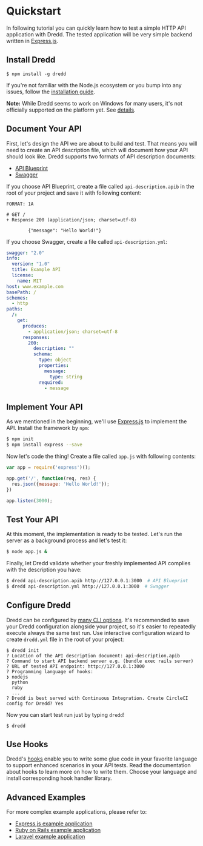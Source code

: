 # Quickstart

In following tutorial you can quickly learn how to test a simple HTTP API application with Dredd. The tested application will be very simple backend written in [Express.js][].

## Install Dredd

```
$ npm install -g dredd
```

If you're not familiar with the Node.js ecosystem or you bump into any issues, follow the [installation guide](installation.md).

**Note:** While Dredd seems to work on Windows for many users, it's not officially supported on the platform yet. See [details](installation.md#windows-support).

## Document Your API

First, let's design the API we are about to build and test. That means you will need to create an API description file, which will document how your API should look like. Dredd supports two formats of API description documents:

- [API Blueprint][]
- [Swagger][]

If you choose API Blueprint, create a file called `api-description.apib` in the root of your project and save it with following content:

```apiblueprint
FORMAT: 1A

# GET /
+ Response 200 (application/json; charset=utf-8)

        {"message": "Hello World!"}
```

If you choose Swagger, create a file called `api-description.yml`:

```yaml
swagger: "2.0"
info:
  version: "1.0"
  title: Example API
  license:
    name: MIT
host: www.example.com
basePath: /
schemes:
  - http
paths:
  /:
    get:
      produces:
        - application/json; charset=utf-8
      responses:
        200:
          description: ""
          schema:
            type: object
            properties:
              message:
                type: string
            required:
              - message
```

## Implement Your API

As we mentioned in the beginning, we'll use [Express.js][] to implement the API. Install the framework by `npm`:

```sh
$ npm init
$ npm install express --save
```

Now let's code the thing! Create a file called `app.js` with following contents:

```javascript
var app = require('express')();

app.get('/', function(req, res) {
  res.json({message: 'Hello World!'});
})

app.listen(3000);
```

## Test Your API

At this moment, the implementation is ready to be tested. Let's run the server as a background process and let's test it:

```sh
$ node app.js &
```

Finally, let Dredd validate whether your freshly implemented API complies with the description you have:

```sh
$ dredd api-description.apib http://127.0.0.1:3000  # API Blueprint
$ dredd api-description.yml http://127.0.0.1:3000  # Swagger
```

## Configure Dredd

Dredd can be configured by [many CLI options](usage-cli.md). It's recommended to save your Dredd configuration alongside your project, so it's easier to repeatedly execute always the same test run. Use interactive configuration wizard to create `dredd.yml` file in the root of your project:

```
$ dredd init
? Location of the API description document: api-description.apib
? Command to start API backend server e.g. (bundle exec rails server)
? URL of tested API endpoint: http://127.0.0.1:3000
? Programming language of hooks:
❯ nodejs
  python
  ruby
  ...
? Dredd is best served with Continuous Integration. Create CircleCI config for Dredd? Yes
```

Now you can start test run just by typing `dredd`!

```
$ dredd
```

## Use Hooks

Dredd's [hooks](hooks.md) enable you to write some glue code in your favorite language to support enhanced scenarios in your API tests. Read the documentation about hooks to learn more on how to write them. Choose your language and install corresponding hook handler library.

## Advanced Examples

For more complex example applications, please refer to:

- [Express.js example application](https://github.com/apiaryio/dredd-example)
- [Ruby on Rails example application](https://github.com/theodorton/dredd-test-rails)
- [Laravel example application](https://github.com/ddelnano/dredd-hooks-php/wiki/Laravel-Example)


[API Blueprint]: https://apiblueprint.org/
[Swagger]: http://swagger.io/
[Express.js]: http://expressjs.com/starter/hello-world.html
